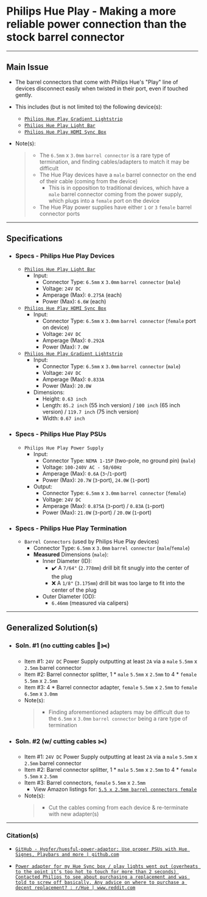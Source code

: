 <!-- ------------------------------------------------------------ -->
# Philips Hue Play - Making a more reliable power connection than the stock barrel connector
<!-- ------------------------------------------------------------ -->

***
## Main Issue
- The barrel connectors that come with Philips Hue's "Play" line of devices disconnect easily when twisted in their port, even if touched gently.
- This includes (but is not limited to) the following device(s):
  - [`Philips Hue Play Gradient Lightstrip`](https://www.philips-hue.com/en-us/p/hue-white-and-color-ambiance-play-gradient-lightstrip-65-inch/046677560416)
  - [`Philips Hue Play Light Bar`](https://www.philips-hue.com/en-us/p/hue-white-and-color-ambiance-play-light-bar-single-pack/7820131U7)
  - [`Philips Hue Play HDMI Sync Box`](https://www.philips-hue.com/en-us/p/hue-play-hdmi-sync-box-/046677555221)

- Note(s):
  > - The `6.5mm` x `3.0mm` `barrel connector` is a rare type of termination, and finding cables/adapters to match it may be difficult
  > - The Hue Play devices have a `male` barrel connector on the end of their cable (coming from the device)
  >   - This is in opposition to traditional devices, which have a `male` barrel connector coming from the power supply, which plugs into a `female` port on the device
  > - The Hue Play power supplies have either `1` or `3` `female` barrel connector ports

<!-- ------------------------------------------------------------ -->

***
## Specifications

  - ### Specs - Philips Hue Play Devices
    - [`Philips Hue Play Light Bar`](https://www.philips-hue.com/en-us/p/hue-white-and-color-ambiance-play-light-bar-single-pack/7820131U7)
      - Input:
        - Connector Type: `6.5mm` x `3.0mm` `barrel connector` (`male`)
        - Voltage: `24V DC`
        - Amperage (Max): `0.275A` (each)
        - Power (Max): `6.6W` (each)
    - [`Philips Hue Play HDMI Sync Box`](https://www.philips-hue.com/en-us/p/hue-play-hdmi-sync-box-/046677555221)
      - Input:
        - Connector Type: `6.5mm` x `3.0mm` `barrel connector` (`female` port on device)
        - Voltage: `24V DC`
        - Amperage (Max): `0.292A`
        - Power (Max): `7.0W`
    - [`Philips Hue Play Gradient Lightstrip`](https://www.philips-hue.com/en-us/p/hue-white-and-color-ambiance-play-gradient-lightstrip-65-inch/046677560416)
      - Input:
        - Connector Type: `6.5mm` x `3.0mm` `barrel connector` (`male`)
        - Voltage: `24V DC`
        - Amperage (Max): `0.833A`
        - Power (Max): `20.0W`
      - Dimensions:
        - Height: `0.63 inch`
        - Length: `85.2 inch` (55 inch version) / `100 inch` (65 inch version) / `119.7 inch` (75 inch version)
        - Width: `0.67 inch`

  - ### Specs - Philips Hue Play PSUs
    - `Philips Hue Play Power Supply`
      - Input:
        - Connector Type: `NEMA 1-15P` (two-pole, no ground pin) (`male`)
        - Voltage: `100-240V AC - 50/60Hz`
        - Amperage (Max): `0.6A` (`3`-/`1`-port)
        - Power (Max): `20.7W` (`3`-port), `24.0W` (`1`-port)
      - Output:
        - Connector Type: `6.5mm` x `3.0mm` `barrel connector` (`female`)
        - Voltage: `24V DC`
        - Amperage (Max): `0.875A` (`3`-port) / `0.83A` (`1`-port)
        - Power (Max): `21.0W` (`3`-port) / `20.0W` (`1`-port)

  - ### Specs - Philips Hue Play Termination
    - `Barrel Connectors` (used by Philips Hue Play devices)
      - Connector Type: `6.5mm` x `3.0mm` `barrel connector` (`male`/`female`)
      - **Measured** Dimensions (`male`):
        - Inner Diameter (ID):
          - ✔️ A `7/64"` (`2.778mm`) drill bit fit snugly into the center of the plug
          - ❌️ A `1/8"` (`3.175mm`) drill bit was too large to fit into the center of the plug
        - Outer Diameter (OD):
          - `6.46mm` (measured via calipers)

<!-- ------------------------------------------------------------ -->


***
## Generalized Solution(s)

  - ### Soln. #1 (no cutting cables 🚫✂️)
    - Item #1: `24V DC` Power Supply outputting at least `2A` via a `male` `5.5mm` x `2.5mm` barrel connector
    - Item #2: Barrel connector splitter, 1 * `male` `5.5mm` x `2.5mm` to 4 * `female` `5.5mm` x `2.5mm`
    - Item #3: 4 * Barrel connector adapter, `female` `5.5mm` x `2.5mm` to `female` `6.5mm` x `3.0mm`
    - Note(s):
      > - Finding aforementioned adapters may be difficult due to the `6.5mm` x `3.0mm` `barrel connector` being a rare type of termination

  - ### Soln. #2 (w/ cutting cables ✂️)
    - Item #1: `24V DC` Power Supply outputting at least `2A` via a `male` `5.5mm` x `2.5mm` barrel connector
    - Item #2: Barrel connector splitter, 1 * `male` `5.5mm` x `2.5mm` to 4 * `female` `5.5mm` x `2.5mm`
    - Item #3: Barrel connectors, `female` `5.5mm` x `2.5mm`
      - View Amazon listings for: [`5.5 x 2.5mm barrel connectors female`](https://www.amazon.com/s?k=5.5+x+2.5mm+barrel+connectors+female)
    - Note(s):
      > - Cut the cables coming from each device & re-terminate with new adapter(s)

<!-- ------------------------------------------------------------ -->

***
### Citation(s)

- [`GitHub - Hypfer/huesful-power-adaptor: Use proper PSUs with Hue Signes, Playbars and more | github.com`](https://github.com/Hypfer/huesful-power-adaptor)

- [`Power adapter for my Hue Sync box / play lights went out (overheats to the point it’s too hot to touch for more than 2 seconds) Contacted Philips to see about purchasing a replacement and was told to screw off basically. Any advice on where to purchase a decent replacement? : r/Hue | www.reddit.com`](https://www.reddit.com/r/Hue/comments/vaedcl/power_adapter_for_my_hue_sync_box_play_lights)

<!-- ------------------------------------------------------------ -->